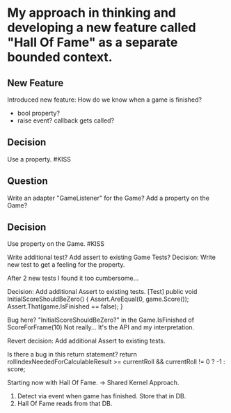 # My approach in thinking and developing a new feature called "Hall Of Fame" as a separate bounded context.

## New Feature
Introduced new feature: How do we know when a game is finished?
* bool property?
* raise event? callback gets called?

## Decision
Use a property. #KISS

## Question
Write an adapter "GameListener" for the Game? Add a property on the Game?
## Decision
Use property on the Game. #KISS

Write additional test? Add assert to existing Game Tests?
Decision: Write new test to get a feeling for the property.
 
After 2 new tests I found it too cumbersome...

 
Decision: Add additional Assert to existing tests.
        [Test]
        public void InitialScoreShouldBeZero()
        {
            Assert.AreEqual(0, game.Score());
            Assert.That(game.IsFinished == false);
        }

Bug here? "InitialScoreShouldBeZero?" in the Game.IsFinished of ScoreForFrame(10)
Not really... It's the API and my interpretation.

Revert decision: Add additional Assert to existing tests.

Is there a bug in this return statement?
  return rollIndexNeededForCalculableResult >= currentRoll && currentRoll != 0 ? -1 : score;

Starting now with Hall Of Fame.
-> Shared Kernel Approach.
   1. Detect via event when game has finished. Store that in DB.
   2. Hall Of Fame reads from that DB.
   
  
